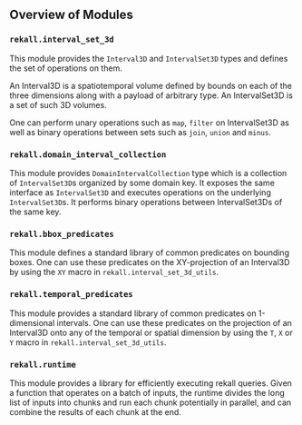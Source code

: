 ## Overview of Modules

### `rekall.interval_set_3d`
This module provides the `Interval3D` and `IntervalSet3D` types and defines the
set of operations on them.

An Interval3D is a spatiotemporal volume defined by bounds on each of the three
dimensions along with a payload of arbitrary type. An IntervalSet3D is a set of
such 3D volumes.

One can perform unary operations such as `map`, `filter` on IntervalSet3D as
well as binary operations between sets such as `join`, `union` and `minus`.

### `rekall.domain_interval_collection`
This module provides `DomainIntervalCollection` type which is a collection of
`IntervalSet3D`s organized by some domain key. It exposes the same interface as
`IntervalSet3D` and executes operations on the underlying `IntervalSet3D`s.
It performs binary operations between IntervalSet3Ds of the same key.

### `rekall.bbox_predicates`
This module defines a standard library of common predicates on bounding boxes.
One can use these predicates on the XY-projection of an Interval3D by using the
`XY` macro in `rekall.interval_set_3d_utils`.

### `rekall.temporal_predicates`
This module provides a standard library of common predicates on 1-dimensional
intervals. One can use these predicates on the projection of an Interval3D onto
any of the temporal or spatial dimension by using the `T`, `X` or `Y` macro in
`rekall.interval_set_3d_utils`.

### `rekall.runtime`
This module provides a library for efficiently executing rekall queries. Given
a function that operates on a batch of inputs, the runtime divides the long
list of inputs into chunks and run each chunk potentially in parallel, and can
combine the results of each chunk at the end.

